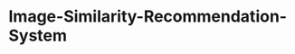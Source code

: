 # Image-Similarity-Recommendation-System

<script src="https://gist.github.com/mridul-eecs/ac1cc8d9af1ce27e7c4460217fce0dca"></script>
